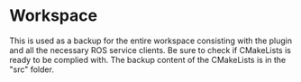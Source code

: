# Workspace
This is used as a backup for the entire workspace consisting with the plugin and all the necessary ROS service clients.
Be sure to check if CMakeLists is ready to be complied with. The backup content of the CMakeLists is in the "src" folder. 

